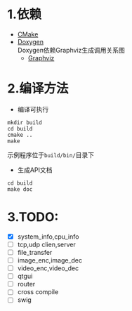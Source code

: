 # 1.依赖
- [CMake](https://cmake.org/)
- [Doxygen](www.doxygen.org/)  
	Doxygen依赖Graphviz生成调用关系图
	- [Graphviz](http://www.graphviz.org/)

# 2.编译方法
- 编译可执行
```shell
mkdir build
cd build
cmake ..
make
```
示例程序位于`build/bin/`目录下
- 生成API文档
```
cd build
make doc
```

# 3.TODO:
- [X] system\_info,cpu\_info
- [ ] tcp,udp clien,server
- [ ] file_transfer
- [ ] image\_enc,image\_dec
- [ ] video\_enc,video\_dec
- [ ] qtgui
- [ ] router
- [ ] cross compile
- [ ] swig
